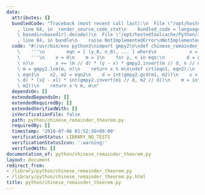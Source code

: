 ```yaml
---
data:
  attributes: {}
  bundledCode: "Traceback (most recent call last):\n  File \"/opt/hostedtoolcache/Python/3.8.5/x64/lib/python3.8/site-packages/onlinejudge_verify/documentation/build.py\"\
    , line 64, in _render_source_code_stat\n    bundled_code = language.bundle(stat.path,\
    \ basedir=basedir).decode()\n  File \"/opt/hostedtoolcache/Python/3.8.5/x64/lib/python3.8/site-packages/onlinejudge_verify/languages/python.py\"\
    , line 84, in bundle\n    raise NotImplementedError\nNotImplementedError\n"
  code: "#!/usr/bin/env python3\nimport gmpy2\n\ndef chinese_remainder_theorem(eqn):\n\
    \    '''\n        eqn = [ (y_0, n_0), ... ] where\n            x = y_i mod n_i\n\
    \    '''\n    x = 0\n    m = 1\n    for y, n in eqn:\n        d = gmpy2.gcd(m,\
    \ n)\n        x += (m // d) * (y - x) * gmpy2.invert(m // d, n // d)\n       \
    \ m = gmpy2.lcm(m, n)\n    return x % m\n\ndef crt(eqn1, eqn2):\n    x1, m1 =\
    \ eqn1\n    x2, m2 = eqn2\n    d = int(gmpy2.gcd(m1, m2))\n    x = x1 + (m1 //\
    \ d) * (x2 - x1) * int(gmpy2.invert(m1 // d, m2 // d))\n    m = int(gmpy2.lcm(m1,\
    \ m2))\n    return x % m, m\n"
  dependsOn: []
  extendedDependsOn: []
  extendedRequiredBy: []
  extendedVerifiedWith: []
  isVerificationFile: false
  path: python/chinese_remainder_theorem.py
  requiredBy: []
  timestamp: '2018-07-06 01:52:56+09:00'
  verificationStatus: LIBRARY_NO_TESTS
  verificationStatusIcon: ':warning:'
  verifiedWith: []
documentation_of: python/chinese_remainder_theorem.py
layout: document
redirect_from:
- /library/python/chinese_remainder_theorem.py
- /library/python/chinese_remainder_theorem.py.html
title: python/chinese_remainder_theorem.py
---
```

